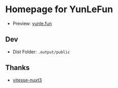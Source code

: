 # Homepage for YunLeFun

- Preview: [yunle.fun](https://yunle.fun)

## Dev

- Dist Folder: `.output/public`

## Thanks

- [vitesse-nuxt3](https://github.com/antfu/vitesse-nuxt3)
